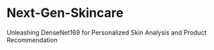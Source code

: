 # Next-Gen-Skincare
Unleashing DenseNet169 for Personalized Skin Analysis and Product Recommendation 
